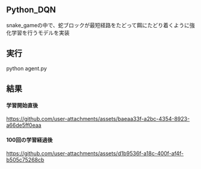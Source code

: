 ## Python_DQN
snake_gameの中で、蛇ブロックが最短経路をたどって餌にたどり着くように強化学習を行うモデルを実装

## 実行
python agent.py

## 結果
#### 学習開始直後

https://github.com/user-attachments/assets/baeaa33f-a2bc-4354-8923-a66de5ff0eaa


#### 100回の学習経過後

https://github.com/user-attachments/assets/d1b9536f-a18c-400f-af4f-b505c75268cb



